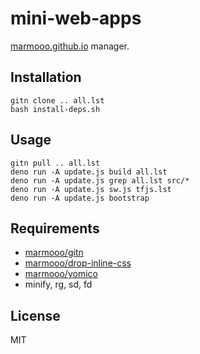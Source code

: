 # mini-web-apps

[marmooo.github.io](https://marmooo.github.io/) manager.

## Installation

```
gitn clone .. all.lst
bash install-deps.sh
```

## Usage

```
gitn pull .. all.lst
deno run -A update.js build all.lst
deno run -A update.js grep all.lst src/*
deno run -A update.js sw.js tfjs.lst
deno run -A update.js bootstrap
```

## Requirements

- [marmooo/gitn](https://github.com/marmooo/gitn)
- [marmooo/drop-inline-css](https://github.com/marmooo/drop-inline-css)
- [marmooo/yomico](https://github.com/marmooo/yomico)
- minify, rg, sd, fd

## License

MIT
